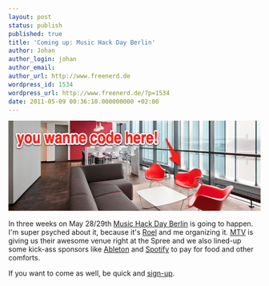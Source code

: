 ```yaml
---
layout: post
status: publish
published: true
title: 'Coming up: Music Hack Day Berlin'
author: Johan
author_login: johan
author_email:
author_url: http://www.freenerd.de
wordpress_id: 1534
wordpress_url: http://www.freenerd.de/?p=1534
date: 2011-05-09 00:36:10.000000000 +02:00
---
```

<img src="/assets/mhd_bln_blog.jpg" alt="" title="MHD Berlin at MTV" width="600" height="180" class="aligncenter size-full wp-image-1536" />

In three weeks on May 28/29th <a href="http://berlin.musichackday.org/2011/">Music Hack Day Berlin</a> is going to happen. I'm super psyched about it, because it's <a href="http://roelvanderven.com/">Roel</a> and me organizing it. <a href="http://mtvnetworks.de">MTV</a> is giving us their awesome venue right at the Spree and we also lined-up some kick-ass sponsors like <a href="http://www.ableton.com">Ableton</a> and <a href="http://www.spotify.com">Spotify</a> to pay for food and other comforts.

If you want to come as well, be quick and <a href="http://berlin.musichackday.org/2011/">sign-up</a>.

